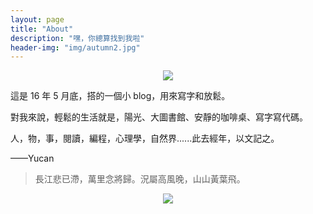 ```yaml
---
layout: page
title: "About"
description: "嘿，你總算找到我啦"
header-img: "img/autumn2.jpg"
---
```


<center>
    <p><img src="http://o7v1v0rr4.bkt.clouddn.com/IMG_0754.png"></p>
</center>

這是 16 年 5 月底，搭的一個小 blog，用來寫字和放鬆。  

對我來說，輕鬆的生活就是，陽光、大圖書館、安靜的咖啡桌、寫字寫代碼。

人，物，事，閱讀，編程，心理學，自然界......此去經年，以文記之。




——Yucan


> 長江悲已滯，萬里念將歸。況屬高風晚，山山黃葉飛。


<center>
    <p><img src="http://dreamofbook.qiniudn.com/hacker.png" align="center"></p>
</center>
